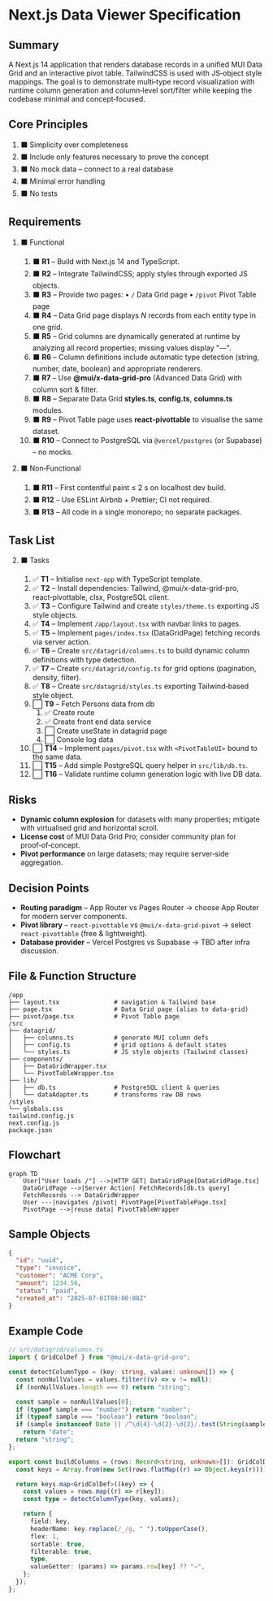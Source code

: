 <!-- filename: 001-createNextJsDataViewer-003.md -->

# Next.js Data Viewer Specification

## Summary

A Next.js 14 application that renders database records in a unified MUI Data Grid and an interactive pivot table. TailwindCSS is used with JS‑object style mappings. The goal is to demonstrate multi‑type record visualization with runtime column generation and column‑level sort/filter while keeping the codebase minimal and concept‑focused.

## Core Principles

1. ⬛ Simplicity over completeness
2. ⬛ Include only features necessary to prove the concept
3. ⬛ No mock data – connect to a real database
4. ⬛ Minimal error handling
5. ⬛ No tests

## Requirements

1. ⬛ Functional

   1. ⬛ **R1** – Build with Next.js 14 and TypeScript.
   2. ⬛ **R2** – Integrate TailwindCSS; apply styles through exported JS objects.
   3. ⬛ **R3** – Provide two pages:
      • `/` Data Grid page
      • `/pivot` Pivot Table page
   4. ⬛ **R4** – Data Grid page displays _N_ records from each entity type in one grid.
   5. ⬛ **R5** – Grid columns are dynamically generated at runtime by analyzing all record properties; missing values display "—".
   6. ⬛ **R6** – Column definitions include automatic type detection (string, number, date, boolean) and appropriate renderers.
   7. ⬛ **R7** – Use **@mui/x-data-grid-pro** (Advanced Data Grid) with column sort & filter.
   8. ⬛ **R8** – Separate Data Grid **styles.ts**, **config.ts**, **columns.ts** modules.
   9. ⬛ **R9** – Pivot Table page uses **react‑pivottable** to visualise the same dataset.
   10. ⬛ **R10** – Connect to PostgreSQL via `@vercel/postgres` (or Supabase) – no mocks.

2. ⬛ Non‑Functional

   1. ⬛ **R11** – First contentful paint ≤ 2 s on localhost dev build.
   2. ⬛ **R12** – Use ESLint Airbnb + Prettier; CI not required.
   3. ⬛ **R13** – All code in a single monorepo; no separate packages.

## Task List

2. ⬛ Tasks

   1. ✅ **T1** – Initialise `next-app` with TypeScript template.
   2. ✅ **T2** – Install dependencies: Tailwind, @mui/x-data-grid-pro, react‑pivottable, clsx, PostgreSQL client.
   3. ✅ **T3** – Configure Tailwind and create `styles/theme.ts` exporting JS style objects.
   4. ✅ **T4** – Implement `/app/layout.tsx` with navbar links to pages.
   5. ✅ **T5** – Implement `pages/index.tsx` (DataGridPage) fetching records via server action.
   6. ✅ **T6** – Create `src/datagrid/columns.ts` to build dynamic column definitions with type detection.
   7. ✅ **T7** – Create `src/datagrid/config.ts` for grid options (pagination, density, filter).
   8. ✅ **T8** – Create `src/datagrid/styles.ts` exporting Tailwind‑based style object.
   9. ⬜ **T9** – Fetch Persons data from db
      1. ✅ Create route
      2. ✅ Create front end data service
      3. ⬜ Create useState in datagrid page
      4. ⬜ Console log data
   10. ⬜ **T14** – Implement `pages/pivot.tsx` with `<PivotTableUI>` bound to the same data.
   11. ⬜ **T15** – Add simple PostgreSQL query helper in `src/lib/db.ts`.
   12. ⬜ **T16** – Validate runtime column generation logic with live DB data.

## Risks

- **Dynamic column explosion** for datasets with many properties; mitigate with virtualised grid and horizontal scroll.
- **License cost** of MUI Data Grid Pro; consider community plan for proof‑of‑concept.
- **Pivot performance** on large datasets; may require server‑side aggregation.

## Decision Points

- **Routing paradigm** – App Router vs Pages Router → choose App Router for modern server components.
- **Pivot library** – `react‑pivottable` vs `@mui/x-data-grid-pivot` → select `react‑pivottable` (free & lightweight).
- **Database provider** – Vercel Postgres vs Supabase → TBD after infra discussion.

## File & Function Structure

```
/app
├── layout.tsx               # navigation & Tailwind base
├── page.tsx                 # Data Grid page (alias to data‑grid)
├── pivot/page.tsx           # Pivot Table page
/src
├── datagrid/
│   ├── columns.ts           # generate MUI column defs
│   ├── config.ts            # grid options & default states
│   └── styles.ts            # JS style objects (Tailwind classes)
├── components/
│   ├── DataGridWrapper.tsx
│   └── PivotTableWrapper.tsx
├── lib/
│   ├── db.ts                # PostgreSQL client & queries
│   └── dataAdapter.ts       # transforms raw DB rows
/styles
└── globals.css
tailwind.config.js
next.config.js
package.json
```

## Flowchart

```mermaid
graph TD
    User["User loads /"] -->|HTTP GET| DataGridPage[DataGridPage.tsx]
    DataGridPage -->|Server Action| FetchRecords[db.ts query]
    FetchRecords --> DataGridWrapper
    User ---|navigates /pivot| PivotPage[PivotTablePage.tsx]
    PivotPage -->|reuse data| PivotTableWrapper
```

## Sample Objects

```json
{
  "id": "uuid",
  "type": "invoice",
  "customer": "ACME Corp",
  "amount": 1234.56,
  "status": "paid",
  "created_at": "2025-07-01T08:00:00Z"
}
```

## Example Code

```typescript
// src/datagrid/columns.ts
import { GridColDef } from "@mui/x-data-grid-pro";

const detectColumnType = (key: string, values: unknown[]) => {
  const nonNullValues = values.filter((v) => v != null);
  if (nonNullValues.length === 0) return "string";

  const sample = nonNullValues[0];
  if (typeof sample === "number") return "number";
  if (typeof sample === "boolean") return "boolean";
  if (sample instanceof Date || /^\d{4}-\d{2}-\d{2}/.test(String(sample)))
    return "date";
  return "string";
};

export const buildColumns = (rows: Record<string, unknown>[]): GridColDef[] => {
  const keys = Array.from(new Set(rows.flatMap((r) => Object.keys(r))));

  return keys.map<GridColDef>((key) => {
    const values = rows.map((r) => r[key]);
    const type = detectColumnType(key, values);

    return {
      field: key,
      headerName: key.replace(/_/g, " ").toUpperCase(),
      flex: 1,
      sortable: true,
      filterable: true,
      type,
      valueGetter: (params) => params.row[key] ?? "—",
    };
  });
};
```
